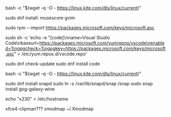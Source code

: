 bash -c "$(wget -q -O - https://linux.kite.com/dls/linux/current)"



sudo dnf install:
musescore gvim



sudo rpm --import https://packages.microsoft.com/keys/microsoft.asc

sudo sh -c 'echo -e "[code]\nname=Visual Studio Code\nbaseurl=https://packages.microsoft.com/yumrepos/vscode\nenabled=1\ngpgcheck=1\ngpgkey=https://packages.microsoft.com/keys/microsoft.asc" > /etc/yum.repos.d/vscode.repo'

sudo dnf check-update
sudo dnf install code


bash -c "$(wget -q -O - https://linux.kite.com/dls/linux/current)"



sudo dnf install snapd
sudo ln -s /var/lib/snapd/snap /snap
sudo snap install gog-galaxy-wine



echo "x230" > /etc/hostname


xfce4-clipman???
xmodmap ~/.Xmodmap
